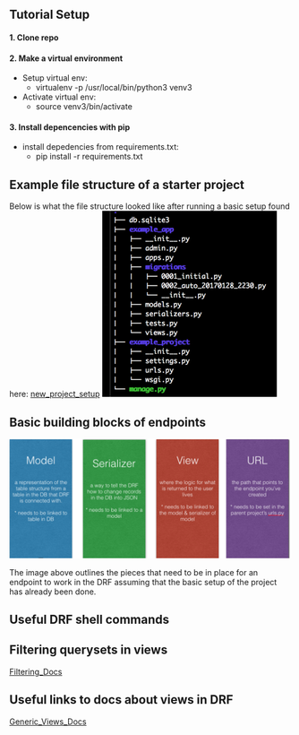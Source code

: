 ## Tutorial Setup
#### 1. Clone repo 
#### 2. Make a virtual environment 
- Setup virtual env: 
  - virtualenv -p /usr/local/bin/python3 venv3  
- Activate virtual env: 
  - source venv3/bin/activate 
  
#### 3. Install depencencies with pip
- install depedencies from requirements.txt: <br>
  - pip install -r requirements.txt <br> 
    
## Example file structure of a starter project
Below is what the file structure looked like after running a basic setup found here: [new_project_setup](http://www.django-rest-framework.org/tutorial/quickstart/) 
![tree structure of project](./images_readme/file_structure.png?raw=true "Optional Title")

## Basic building blocks of endpoints 
![tree structure of project](./images_readme/DRFpieces.png?raw=true "Optional Title")

The image above outlines the pieces that need to be in place for an endpoint to work in the DRF assuming that the basic setup of the project has already been done.

## Useful DRF shell commands 

## Filtering querysets in views 
[Filtering_Docs](http://www.django-rest-framework.org/api-guide/filtering/)

## Useful links to docs about views in DRF 
[Generic_Views_Docs](http://www.django-rest-framework.org/api-guide/generic-views/#concrete-view-classes)
  
